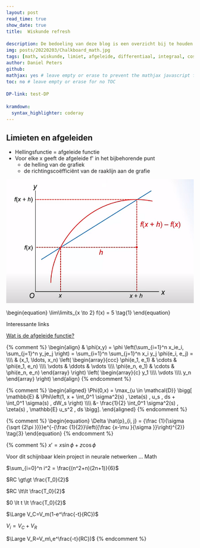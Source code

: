 ```yaml
---
layout: post
read_time: true
show_date: true
title:  Wiskunde refresh

description: De bedoeling van deze blog is een overzicht bij te houden van het wiskundig traject dat is afgelegd met betrekking tot de wiskundige aspecten gerelateerd aan het audio verhaal.
img: posts/20220203/Chalkboard_math.jpg
tags: [math, wiskunde, limiet, afgeleide, differentiaal, integraal, cos, sin]
author: Daniel Peters
github:
mathjax: yes # leave empty or erase to prevent the mathjax javascript from loading
toc: no # leave empty or erase for no TOC

DP-link: test-DP

kramdown:
  syntax_highlighter: coderay
---
```

## Limieten en afgeleiden


* Hellingsfunctie = afgeleide functie
* Voor elke x geeft de afgeleide f' in het bijbehorende punt
  * de helling van de grafiek
  * de richtingscoëfficiënt van de raaklijn aan de grafie
  
  

  
![Afgeleide](/assets/img/images/Afgeleide1.png)

  
\begin{equation}
    \lim\limits_{x \to 2} f(x) = 5 \tag{1}
\end{equation}

Interessante links

[Wat is de afgeleide functie?](https://www.youtube.com/watch?v=pz_Kpehh6MY)

{% comment %}
\begin{align}
  & \phi(x,y) = \phi \left(\sum_{i=1}^n x_ie_i, \sum_{j=1}^n y_je_j \right)
  = \sum_{i=1}^n \sum_{j=1}^n x_i y_j \phi(e_i, e_j) = \\\\\\\\
  & (x_1, \ldots, x_n) \left( \begin{array}{ccc}
      \phi(e_1, e_1) & \cdots & \phi(e_1, e_n) \\\\\\\\
      \vdots & \ddots & \vdots \\\\\\\\
      \phi(e_n, e_1) & \cdots & \phi(e_n, e_n)
    \end{array} \right)
  \left( \begin{array}{c}
      y_1 \\\\\\\\
      \vdots \\\\\\\\
      y_n
    \end{array} \right)
\end{align}
{% endcomment %}

{% comment %}
\begin{aligned}
    \Phi(0,x) = \max_{u \in \mathcal{D}} \bigg[
        \mathbb{E} & \Phi\left(1, 
        x + \int_0^1 \sigma^2(s) \, \zeta(s) \, u_s \, ds
        + \int_0^1 \sigma(s) \, dW_s
    \right) \\\\\\\\
        &- \frac{1}{2} \int_0^1 \sigma^2(s) \, \zeta(s) \,
        \mathbb{E} u_s^2  \, ds
    \bigg].
\end{aligned}
{% endcomment %}

{% comment %}
\begin{equation}
    \Delta \hat{p}_{i, j} = {\frac {1}{\sigma {\sqrt {2\pi }}}}e^{-{\frac {1}{2}}\left({\frac {x-\mu }{\sigma }}\right)^{2}} \tag{3}
\end{equation}
{% endcomment %}

{% comment %}
$x' = x \sin\phi + z \cos\phi$



Voor dit schijnbaar klein project in neurale netwerken ... Math

$\sum_{i=0}^n i^2 = \frac{(n^2+n)(2n+1)}{6}$

$RC \gt\gt \frac{T_0}{2}$

$RC \lt\lt \frac{T_0}{2}$

$0 \lt t \lt \frac{T_0}{2}$

$\Large V_C=V_m(1-e^\frac{-t}{RC})$

$V_i = V_C + V_R$

$\Large V_R=V_m\,e^\frac{-t}{RC})$
{% endcomment %}